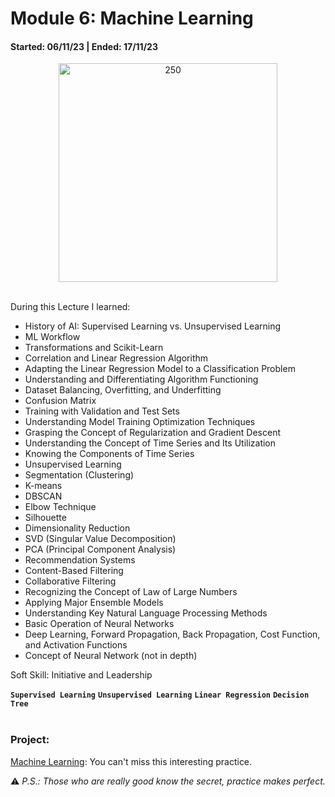 # Module 6: Machine Learning
#### Started: 06/11/23 | Ended: 17/11/23<br />
<p align="center">
  <img width="350" alt="250" src="https://github.com/JohannaRangel/DataScience_SoyHenry/blob/main/M5/asset/ML.png">
</p>
<br />
During this Lecture I learned:<br />

- History of AI: Supervised Learning vs. Unsupervised Learning
- ML Workflow
- Transformations and Scikit-Learn
- Correlation and Linear Regression Algorithm
- Adapting the Linear Regression Model to a Classification Problem
- Understanding and Differentiating Algorithm Functioning
- Dataset Balancing, Overfitting, and Underfitting
- Confusion Matrix
- Training with Validation and Test Sets
- Understanding Model Training Optimization Techniques
- Grasping the Concept of Regularization and Gradient Descent
- Understanding the Concept of Time Series and Its Utilization
- Knowing the Components of Time Series
- Unsupervised Learning
- Segmentation (Clustering)
- K-means
- DBSCAN
- Elbow Technique
- Silhouette
- Dimensionality Reduction
- SVD (Singular Value Decomposition)
- PCA (Principal Component Analysis)
- Recommendation Systems
- Content-Based Filtering
- Collaborative Filtering
- Recognizing the Concept of Law of Large Numbers
- Applying Major Ensemble Models
- Understanding Key Natural Language Processing Methods
- Basic Operation of Neural Networks
- Deep Learning, Forward Propagation, Back Propagation, Cost Function, and Activation Functions
- Concept of Neural Network (not in depth)

Soft Skill: Initiative and Leadership
<br />

**``` Supervised Learning ```**  **``` Unsupervised Learning ```**  **``` Linear Regression ```**  **``` Decision Tree ```** <br />
<br />
### Project:
[Machine Learning](https://github.com/JohannaRangel/DS-M6-ML_Automotive_MarketAnalysis): You can't miss this interesting practice. 
<br />


:warning: *P.S.: Those who are really good know the secret, practice makes perfect.*
